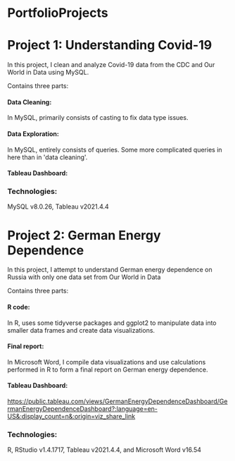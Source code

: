 # PortfolioProjects

# Project 1: Understanding Covid-19
In this project, I clean and analyze Covid-19 data from the CDC and Our World in Data using MySQL.

Contains three parts:

#### Data Cleaning: 
In MySQL, primarily consists of casting to fix data type issues.

#### Data Exploration: 
In MySQL, entirely consists of queries. Some more complicated queries in here than in 'data cleaning'.

#### Tableau Dashboard:

### Technologies: 
MySQL v8.0.26, Tableau v2021.4.4

# Project 2: German Energy Dependence
In this project, I attempt to understand German energy dependence on Russia with only one data set from Our World in Data

Contains three parts:

#### R code: 
In R, uses some tidyverse packages and ggplot2 to manipulate data into smaller data frames and create data visualizations.

#### Final report:
In Microsoft Word, I compile data visualizations and use calculations performed in R to form a final report on German energy dependence.

#### Tableau Dashboard:
https://public.tableau.com/views/GermanEnergyDependenceDashboard/GermanEnergyDependenceDashboard?:language=en-US&:display_count=n&:origin=viz_share_link

### Technologies: 
R, RStudio v1.4.1717, Tableau v2021.4.4, and Microsoft Word v16.54
